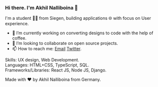 ### Hi there. I'm Akhil Nalliboina 👋

I'm a student 👨‍💻 from Siegen, building applications 🌐 with focus on User experience.

- 🔭 I’m currently working on converting designs to code with the help of coffee.
- 👯 I’m looking to collaborate on open source projects.
- 📫 How to reach me: [Email](akhilnalliboina@gmail.com) [Twitter](https://twitter.com/akhilnlb).


Skills: UX design, Web Development.  
Languages: HTML+CSS, TypeScript, SQL.  
Frameworks/Libraries: React JS, Node JS, Django.


Made with :heart: by Akhil Nalliboina from Germany.
